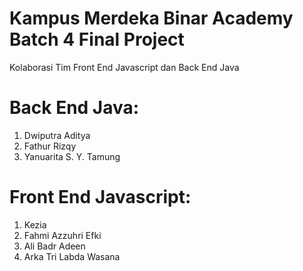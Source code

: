 # Kampus Merdeka Binar Academy Batch 4 Final Project

Kolaborasi Tim Front End Javascript dan Back End Java

# Back End Java:
1. Dwiputra Aditya 
2. Fathur Rizqy
3. Yanuarita S. Y. Tamung

# Front End Javascript:
1. Kezia
2. Fahmi Azzuhri Efki
3. Ali Badr Adeen
4. Arka Tri Labda Wasana
